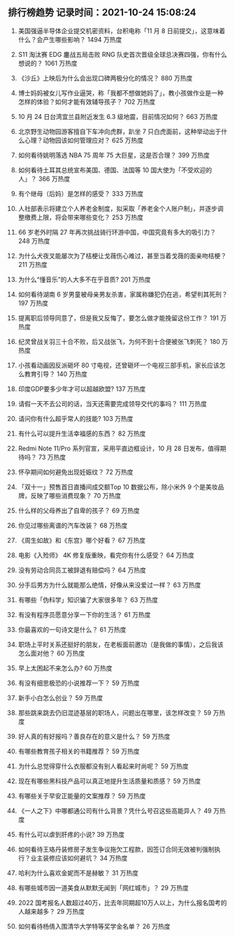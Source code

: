 
## 排行榜趋势 记录时间：2021-10-24 15:08:24
  
  1. 美国强逼半导体企业提交机密资料，台积电称「11 月 8 日前提交」，这意味着什么？会产生哪些影响？ 1494 万热度
    
  2. S11 淘汰赛 EDG 鏖战五局击败 RNG 队史首次晋级全球总决赛四强，你有什么想说的？ 1061 万热度
    
  3. 《沙丘》上映后为什么会出现口碑两极分化的情况？ 880 万热度
    
  4. 博士妈妈被女儿写作业逼哭，称「我都不想做她妈了」，教小孩做作业是一种怎样的体验？如何才能有效辅导孩子？ 702 万热度
    
  5. 10 月 24 日台湾宜兰县附近发生 6.3 级地震，目前情况如何？ 663 万热度
    
  6. 北京野生动物园游客擅自下车冲向虎群，趴坐 7 只白虎面前，这种举动出于什么心理？动物园该如何管理应对？ 625 万热度
    
  7. 如何看待姚明落选 NBA 75 周年 75 大巨星，这是否合理？ 399 万热度
    
  8. 如何看待土耳其总统宣布美国、德国、法国等 10 国大使为「不受欢迎的人」？ 366 万热度
    
  9. 有个继母（后妈）是怎样的感受？ 333 万热度
    
  10. 人社部表示将建立个人养老金制度，拟采取「养老金个人账户制」，并逐步调整缴费上限，将会带来哪些变化？ 253 万热度
    
  11. 66 岁老外时隔 27 年再次挑战骑行环游中国，中国究竟有多大的吸引力？ 248 万热度
    
  12. 为什么犬夜叉能屡次为了桔梗让戈薇伤心难过，甚至当着戈薇的面亲吻桔梗？ 211 万热度
    
  13. 为什么“懂音乐”的人大多不在乎音质? 201 万热度
    
  14. 如何看待湖南 6 岁男童被母亲男友杀害，家属称嫌犯仍在逃，希望判其死刑？ 197 万热度
    
  15. 提离职后领导同意了，但是我又反悔了，要怎么做才能挽留这份工作？ 191 万热度
    
  16. 纪灵曾战关羽三十合不败，后又战张飞，为何不到十合便被张飞刺死？ 180 万热度
    
  17. 小孩看动画因反派砸坏 80 寸电视，还曾砸坏一个电视三部手机，家长应该怎么教育引导？ 140 万热度
    
  18. 印度GDP要多少年才可以超越欧盟? 137 万热度
    
  19. 请假一天不去公司的话，当天还需要完成领导交代的事吗？ 111 万热度
    
  20. 请问你有什么超乎常人的技能? 103 万热度
    
  21. 有什么可以提升生活幸福感的东西？ 82 万热度
    
  22. Redmi Note 11/Pro 系列官宣，采用平直边框设计，10 月 28 日发布，值得期待吗？ 73 万热度
    
  23. 怀孕期间如何避免出现妊娠纹？ 72 万热度
    
  24. 「双十一」预售首日直播间成交额Top 10 数据公布，除小米外 9 个是美妆品牌，反映了哪些消费现象？ 70 万热度
    
  25. 什么样的父母养出了自卑的孩子？ 69 万热度
    
  26. 你见过哪些离谱的汽车改装？ 68 万热度
    
  27. 《周生如故》和《东宫》哪个好看？ 67 万热度
    
  28. 电影《入殓师》 4K 修复版重映，看完你有什么感受？ 64 万热度
    
  29. 没有劳动合同员工被辞退有赔偿吗？ 64 万热度
    
  30. 分手后男方为什么就能那么绝情，好像从来没爱过一样？ 63 万热度
    
  31. 有哪些「伪科学」知识骗了大家很多年？ 63 万热度
    
  32. 有没有程序员愿意分享一下你的生活？ 61 万热度
    
  33. 你最喜欢的一句诗文是什么？ 61 万热度
    
  34. 职场上平时关系还挺好的朋友，在老板面前邀功（是我做的事情），之后我该怎么面对他？ 60 万热度
    
  35. 早上太困起不来怎么办? 60 万热度
    
  36. 有没有细思极恐的小说推荐一下？ 59 万热度
    
  37. 新手小白怎么创业？ 59 万热度
    
  38. 那些跳来跳去仍旧混迹基层的职场人，问题出在哪里，该怎样改变？ 59 万热度
    
  39. 好人真的有好报吗？善良存在的意义是什么？ 59 万热度
    
  40. 有哪些教育孩子相关的书籍推荐？ 59 万热度
    
  41. 为什么总觉得穿什么衣服都没有别人看起来时尚呢？ 59 万热度
    
  42. 现在有哪些黑科技产品可以真正地提升生活质量和质感？ 59 万热度
    
  43. 有哪些关于早安正能量的文案推荐？ 59 万热度
    
  44. 《一人之下》中哪都通公司有什么背景？凭什么号召这些高能异人？ 49 万热度
    
  45. 有什么可以虐到肝疼的小说? 39 万热度
    
  46. 如何看待王珞丹装修房子发生争议拖欠工程款，因签订合同无效被判强制执行？业主装修应该如何避坑？ 34 万热度
    
  47. 哈利为什么喜欢金妮而不是赫敏？ 31 万热度
    
  48. 有哪些城市因一道美食从默默无闻到「网红城市」？ 29 万热度
    
  49. 2022 国考报名人数超过40万，比去年同期超10万人以上，为什么报名国考的人越来越多？ 29 万热度
    
  50. 如何看待杨倩入围清华大学特等奖学金名单？ 26 万热度
    